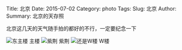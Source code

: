 Title: 北京
Date: 2015-07-02
Category: photo
Tags:
Slug: 北京
Author:
Summary: 北京的天存照

北京这几天的天气随手拍的都好的不行，一定要纪念一下

![东主楼](http://7xk3ss.com1.z0.glb.clouddn.com/2015-07-01%2019.08.12.jpg)
主楼
![紫荆](http://7xk3ss.com1.z0.glb.clouddn.com/2015-07-01%2019.41.36.jpg)
紫荆
![还是W楼](http://7xk3ss.com1.z0.glb.clouddn.com/2015-06-30%2011.54.50.jpg)
W楼
